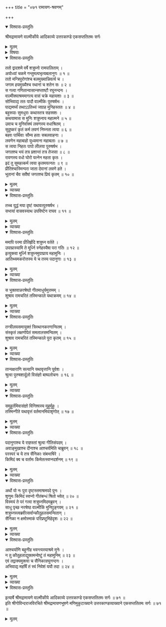 +++
title = "०७१ रामायण-श्रवणम्"

+++

<details open><summary>विश्वास-प्रस्तुतिः</summary>

श्रीमद्रामायणे वाल्मीकीये आदिकाव्ये उत्तरकाण्डे एकसप्ततितमः सर्गः
</details>

<details><summary>मूलम्</summary>

श्रीमद्रामायणे वाल्मीकीये आदिकाव्ये उत्तरकाण्डे एकसप्ततितमः सर्गः
</details>

<details><summary>विषयाः</summary>

श्री-राम-दिदृक्षया ऽयोध्यां प्रति प्रस्थितवता शत्रुघ्नेन  
मार्गवशाद् वाल्मीक्य्-आश्रमम् एत्य  
तद्-अभिवादनम् ॥ १ ॥  
वाल्मीकिना तं प्रति लवण-मारण-प्रशंसन-पूर्वकं  
तम् मूर्धाघ्राणनेन सपरिवारस्य तस्यातिथ्य-करणम् ॥ २ ॥  
भुक्त्वा सुखोपविष्टेन स-परिवारेण शत्रुघ्नेन  
+आश्रमान्तरे कुश-लव-कृताद्भुततर--श्री-रामायण-गान-श्रवणम् ॥ ३ ॥  
तच्-छ्रवण-विस्मित-परिजनैस्  
तत्-तत्त्व-जिज्ञासया वाल्मीकिं प्रति तत्-प्रश्नं प्रार्थितेन शत्रुघ्नेन  
तान् प्रति तस्यानौचित्य-कथनेन वाल्मीक्य्-अनुज्ञया स्वावास-गमनम् ॥ ४ ॥
</details>

<details open><summary>विश्वास-प्रस्तुतिः</summary>

ततो द्वादशमे वर्षे शत्रुघ्नो रामपालिताम् ।  
अयोध्यां चकमे गन्तुमल्पभृत्यबलानुगः ॥ १ ॥  
ततो मन्त्रिपुरोगांश्च बलमुख्यान्निवर्त्य च ।  
जगाम हयमुख्यैश्च रथानां च शतेन सः ॥ २ ॥  
स गत्वा गणितान्वासान्सप्ताष्टौ रघुनन्दनः ।  
वाल्मीक्याश्रममागत्य वासं चक्रे महायशाः ॥ ३ ॥  
सोभिवाद्य ततः पादौ वाल्मीकेः पुरुषर्षभः ।  
पाद्यमर्घ्यं तथाऽऽतिथ्यं जग्राह मुनिहस्ततः ॥ ४ ॥  
बहुरूपाः सुमधुराः कथास्तत्र सहस्रशः ।  
कथयामास स मुनिः शत्रुघ्नाय महात्मने ॥ ५ ॥  
उवाच च मुनिर्वाक्यं लवणस्य वधाश्रितम् ।  
सुदुष्करं कृतं कर्म लवणं निघ्नता त्वया ॥ ६ ॥  
बहवः पार्थिवाः सौम्य हताः सबलवाहनाः ।  
लवणेन महाबाहो युध्यमाना महाबलाः ॥ ७ ॥  
स त्वया निहतः पापो लीलया पुरुषर्षभ ।  
जगतश्च भयं तत्र प्रशान्तं तत्र तेजसा ॥ ८ ॥  
रावणस्य वधो घोरो यत्नेन महता कृतः ।  
इदं तु सुमहत्कर्म त्वया कृतमयत्नतः ॥ ९ ॥  
प्रीतिश्चास्मिन्परा जाता देवानां लवणे हते ।  
भूतानां चैव सर्वेषां जगतश्च प्रियं कृतम् ॥ १० ॥
</details>

<details><summary>मूलम्</summary>

ततो द्वादशमे वर्षे शत्रुघ्नो रामपालिताम् ।  
अयोध्यां चकमे गन्तुमल्पभृत्यबलानुगः ॥ १ ॥  
ततो मन्त्रिपुरोगांश्च बलमुख्यान्निवर्त्य च ।  
जगाम हयमुख्यैश्च रथानां च शतेन सः ॥ २ ॥  
स गत्वा गणितान्वासान्सप्ताष्टौ रघुनन्दनः ।  
वाल्मीक्याश्रममागत्य वासं चक्रे महायशाः ॥ ३ ॥  
सोभिवाद्य ततः पादौ वाल्मीकेः पुरुषर्षभः ।  
पाद्यमर्घ्यं तथाऽऽतिथ्यं जग्राह मुनिहस्ततः ॥ ४ ॥  
बहुरूपाः सुमधुराः कथास्तत्र सहस्रशः ।  
कथयामास स मुनिः शत्रुघ्नाय महात्मने ॥ ५ ॥  
उवाच च मुनिर्वाक्यं लवणस्य वधाश्रितम् ।  
सुदुष्करं कृतं कर्म लवणं निघ्नता त्वया ॥ ६ ॥  
बहवः पार्थिवाः सौम्य हताः सबलवाहनाः ।  
लवणेन महाबाहो युध्यमाना महाबलाः ॥ ७ ॥  
स त्वया निहतः पापो लीलया पुरुषर्षभ ।  
जगतश्च भयं तत्र प्रशान्तं तत्र तेजसा ॥ ८ ॥  
रावणस्य वधो घोरो यत्नेन महता कृतः ।  
इदं तु सुमहत्कर्म त्वया कृतमयत्नतः ॥ ९ ॥  
प्रीतिश्चास्मिन्परा जाता देवानां लवणे हते ।  
भूतानां चैव सर्वेषां जगतश्च प्रियं कृतम् ॥ १० ॥
</details>

<details><summary>व्याख्या</summary>

लवणस्य वधाश्रितं वृत्तान्तमितिशेषः ॥ ६-१० ॥
</details>

<details open><summary>विश्वास-प्रस्तुतिः</summary>

तच्च युद्धं मया दृष्टं यथावत्पुरुषर्षभ ।  
सभायां वासवस्याथ उपविष्टेन राघव ॥ ११ ॥
</details>

<details><summary>मूलम्</summary>

तच्च युद्धं मया दृष्टं यथावत्पुरुषर्षभ ।  
सभायां वासवस्याथ उपविष्टेन राघव ॥ ११ ॥
</details>

<details><summary>व्याख्या</summary>

सभायामिति । युद्धं द्रष्टुमागतायामिति शेषः ॥ ११ ॥
</details>

<details open><summary>विश्वास-प्रस्तुतिः</summary>

ममापि परमा प्रीतिर्हृदि शत्रुघ्न वर्तते ।  
उपाघ्रास्यामि ते मूर्ध्नि स्नेहस्यैषा परा गतिः ॥ १२ ॥  
इत्युक्त्वा मूर्ध्नि शत्रुघ्नमुपाघ्राय महामुनिः ।  
आतिथ्यमकरोत्तस्य ये च तस्य पदानुगाः ॥ १३ ॥
</details>

<details><summary>मूलम्</summary>

ममापि परमा प्रीतिर्हृदि शत्रुघ्न वर्तते ।  
उपाघ्रास्यामि ते मूर्ध्नि स्नेहस्यैषा परा गतिः ॥ १२ ॥  
इत्युक्त्वा मूर्ध्नि शत्रुघ्नमुपाघ्राय महामुनिः ।  
आतिथ्यमकरोत्तस्य ये च तस्य पदानुगाः ॥ १३ ॥
</details>

<details><summary>व्याख्या</summary>

परा गतिः परमप्रयोजनम् ॥ १२-१३ ॥
</details>

<details open><summary>विश्वास-प्रस्तुतिः</summary>

स भुक्तवान्नरश्रेष्ठो गीतमाधुर्यमुत्तमम् ।  
शुश्राव रामचरितं तस्मिन्काले यथाक्रमम् ॥ १४ ॥
</details>

<details><summary>मूलम्</summary>

स भुक्तवान्नरश्रेष्ठो गीतमाधुर्यमुत्तमम् ।  
शुश्राव रामचरितं तस्मिन्काले यथाक्रमम् ॥ १४ ॥
</details>

<details><summary>व्याख्या</summary>

गीतमाधुर्यमिति । आश्रमान्तरे गायतोः कुशलवयोरिति शेषः ॥ १४ ॥
</details>

<details open><summary>विश्वास-प्रस्तुतिः</summary>

तन्त्रीलयसमायुक्तं त्रिस्थानकरणान्वितम् ।  
संस्कृतं लक्षणोपेतं समतालसमन्वितम् ।  
शुश्राव रामचरितं तस्मिन्काले पुरा कृतम् ॥ १५ ॥
</details>

<details><summary>मूलम्</summary>

तन्त्रीलयसमायुक्तं त्रिस्थानकरणान्वितम् ।  
संस्कृतं लक्षणोपेतं समतालसमन्वितम् ।  
शुश्राव रामचरितं तस्मिन्काले पुरा कृतम् ॥ १५ ॥
</details>

<details><summary>व्याख्या</summary>

तन्त्रीलयसमायुक्तं तन्त्री वीणा । लयस्तालमानं । त्रिस्थानकरणान्वितं हृदयकण्ठमुखलक्षणवर्णोत्पत्तिस्थानेन करणेन अन्वितं संयुक्तं । संस्कृतं संस्कृतशब्दरूपं । लक्षणं व्याकरणलक्षणं । समतालेन गानोचिततालशब्देन च समन्वितं । रामचरितं रामचरितविषयम् ॥ १५ ॥
</details>

<details open><summary>विश्वास-प्रस्तुतिः</summary>

तान्यक्षराणि सत्यानि यथावृत्तानि पूर्वशः ।  
श्रुत्वा पुरुषशार्दूलो विसंज्ञो बाष्पलोचनः ॥ १६ ॥
</details>

<details><summary>मूलम्</summary>

तान्यक्षराणि सत्यानि यथावृत्तानि पूर्वशः ।  
श्रुत्वा पुरुषशार्दूलो विसंज्ञो बाष्पलोचनः ॥ १६ ॥
</details>

<details><summary>व्याख्या</summary>

पूर्वशः पूर्वस्मिन्काले । यथावृत्तानि यथाप्रवृत्तान्यनुभवसिद्धानि । अक्षराणि गीताक्षराणि ॥ १६ ॥
</details>

<details open><summary>विश्वास-प्रस्तुतिः</summary>

समुहूर्तमिवासंज्ञो विनिश्वस्य मुहुर्मुहुः ।  
तस्मिन्गीते यथावृत्तं वर्तमानमिवाशृणोत् ॥ १७ ॥
</details>

<details><summary>मूलम्</summary>

समुहूर्तमिवासंज्ञो विनिश्वस्य मुहुर्मुहुः ।  
तस्मिन्गीते यथावृत्तं वर्तमानमिवाशृणोत् ॥ १७ ॥
</details>

<details><summary>व्याख्या</summary>

तस्मिन्गीते वर्तमानमिव स्थितम् ॥ १७ ॥
</details>

<details open><summary>विश्वास-प्रस्तुतिः</summary>

पदानुगाश्च ये राज्ञस्तां श्रुत्वा गीतिसंपदम् ।  
अवाङ्मुखाश्च दीनाश्च आश्चर्यमिति चाब्रुवन् ॥ १८ ॥  
परस्परं च ये तत्र सैनिकाः संबभाषिरे ।  
किमिदं क्व च वर्तामः किमेतत्स्वप्नदर्शनम् ॥ १९ ॥
</details>

<details><summary>मूलम्</summary>

पदानुगाश्च ये राज्ञस्तां श्रुत्वा गीतिसंपदम् ।  
अवाङ्मुखाश्च दीनाश्च आश्चर्यमिति चाब्रुवन् ॥ १८ ॥  
परस्परं च ये तत्र सैनिकाः संबभाषिरे ।  
किमिदं क्व च वर्तामः किमेतत्स्वप्नदर्शनम् ॥ १९ ॥
</details>

<details><summary>व्याख्या</summary>

अवाङ्मुखाश्च दीनाश्चेति । एवं रामचरित्रगायकोस्माभिर्न दृष्ट इत्यवाड्युखत्वादि ॥१८-१९ ॥
</details>

<details open><summary>विश्वास-प्रस्तुतिः</summary>

अर्थो यो नः पुरा दृष्टस्तमाश्रमपदे पुनः ।  
शृणुमः किमिदं स्वप्नो गीतंबन्धं श्रितो भवेत् ॥ २० ॥  
विस्मयं ते परं गत्वा शत्रुघ्नमिदमब्रुवन् ।  
साधु पृच्छ नरश्रेष्ठ वाल्मीकिं मुनिपुङ्गवम् ॥ २१ ॥  
शत्रुघ्नस्त्वब्रवीत्सर्वान्कौतूहलसमन्वितान् ।  
सैनिका न क्षमोस्माकं परिप्रष्टुमिहेदृशः ॥ २२ ॥
</details>

<details><summary>मूलम्</summary>

अर्थो यो नः पुरा दृष्टस्तमाश्रमपदे पुनः ।  
शृणुमः किमिदं स्वप्नो गीतंबन्धं श्रितो भवेत् ॥ २० ॥  
विस्मयं ते परं गत्वा शत्रुघ्नमिदमब्रुवन् ।  
साधु पृच्छ नरश्रेष्ठ वाल्मीकिं मुनिपुङ्गवम् ॥ २१ ॥  
शत्रुघ्नस्त्वब्रवीत्सर्वान्कौतूहलसमन्वितान् ।  
सैनिका न क्षमोस्माकं परिप्रष्टुमिहेदृशः ॥ २२ ॥
</details>

<details><summary>व्याख्या</summary>

पुरा दृष्टः अपरोक्षदृष्टः । तमर्थमाश्रमपदे आश्रमस्थाने शृणुमः । किंन्विदं आश्रमासंभावितमित्यर्थः ॥ २०-२२ ॥
</details>

<details open><summary>विश्वास-प्रस्तुतिः</summary>

आश्चर्याणि बहूनीह भवन्त्यस्याश्रमे मुनेः ।  
न तु कौतूहलाद्युक्तमन्वेष्टुं तं महामुनिम् ॥ २३ ॥  
एवं तद्वाक्यमुक्त्वा च सैनिकान्रघुनन्दनः ।  
अभिवाद्य महर्षिं तं स्वं निवेशं ययौ तदा ॥ २४ ॥
</details>

<details><summary>मूलम्</summary>

आश्चर्याणि बहूनीह भवन्त्यस्याश्रमे मुनेः ।  
न तु कौतूहलाद्युक्तमन्वेष्टुं तं महामुनिम् ॥ २३ ॥  
एवं तद्वाक्यमुक्त्वा च सैनिकान्रघुनन्दनः ।  
अभिवाद्य महर्षिं तं स्वं निवेशं ययौ तदा ॥ २४ ॥
</details>

<details><summary>व्याख्या</summary>

अन्वेष्टुं अवगन्तुं प्रष्टुं चेत्यर्थः ॥ २३-२४ ॥
</details>

<details open><summary>विश्वास-प्रस्तुतिः</summary>

इत्यार्षे श्रीमद्रामायणे वाल्मीकीये आदिकाव्ये उत्तरकाण्डे एकसप्ततितमः सर्गः ॥ ७१ ॥  
इति श्रीगोविन्दराजविरचिते श्रीमद्रामायणभूषणे मणिमुकुटाख्याने उत्तरकाण्डव्याख्याने एकसप्ततितमः सर्गः ॥ ७१ ॥
</details>

<details><summary>मूलम्</summary>

इत्यार्षे श्रीमद्रामायणे वाल्मीकीये आदिकाव्ये उत्तरकाण्डे एकसप्ततितमः सर्गः ॥ ७१ ॥  
इति श्रीगोविन्दराजविरचिते श्रीमद्रामायणभूषणे मणिमुकुटाख्याने उत्तरकाण्डव्याख्याने एकसप्ततितमः सर्गः ॥ ७१ ॥
</details>

